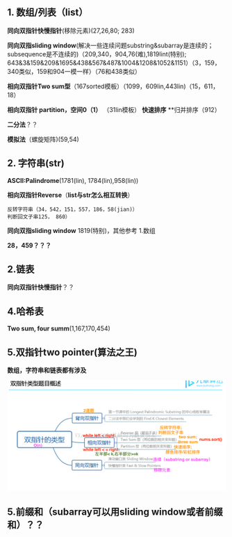 ## 1. 数组/列表（list）
**同向双指针快慢指针**(移除元素)(27,26,80; 283)

**同向双指sliding window**(解决一些连续问题substring&subarray是连续的；subsequence是不连续的)（209,340，904,76(难),1819lint(特别); 643&3&159&209&1695&438&567&487&1004&1208&1052&1151）（3，159，340类似，159和904一模一样）（76和438类似）

**相向双指针Two sum型**（167sorted模板）（1099，609lin,443lin)（15，611，18）

**相向双指针 partition，空间0（1）** （31lin模板） **快速排序** **归并排序（912）

**二分法**？？

**模拟法**（螺旋矩阵)(59,54)

## 2. 字符串(str)

**ASCII:Palindrome**(1781(lin), 1784(lin),958(lin))

**相向双指针Reverse**（**list与str怎么相互转换**）
```
反转字符串（34，542，151，557，186，58(jian)）
判断回文子串125， 860）
```
**同向双指sliding window** 1819(特别)，其他参考 1.数组

**28，459？？？**


## 2.链表
**同向双指针快慢指针**？？


## 4.哈希表
**Two sum, four summ**(1,167,170,454)

## 5.双指针two pointer(算法之王)
**数组，字符串和链表都有涉及**

![a](https://github.com/SSRRBB/Leetcode/blob/main/Images/250.png)

## 5.**前缀和**（subarray可以用sliding window或者前缀和）？？



